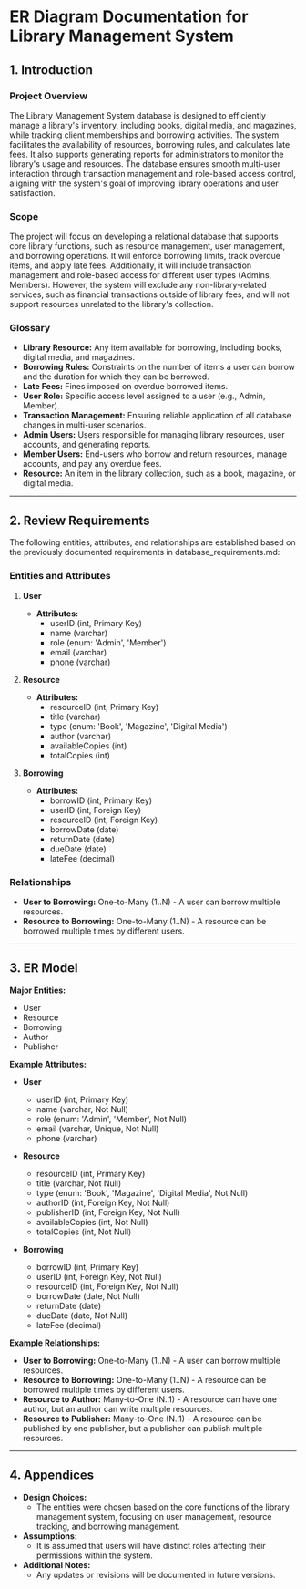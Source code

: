 # ER Diagram Documentation for Library Management System

## 1. Introduction

### Project Overview
The Library Management System database is designed to efficiently manage a library's inventory, including books, digital media, and magazines, while tracking client memberships and borrowing activities. The system facilitates the availability of resources, borrowing rules, and calculates late fees. It also supports generating reports for administrators to monitor the library's usage and resources. The database ensures smooth multi-user interaction through transaction management and role-based access control, aligning with the system's goal of improving library operations and user satisfaction.


### Scope
The project will focus on developing a relational database that supports core library functions, such as resource management, user management, and borrowing operations. It will enforce borrowing limits, track overdue items, and apply late fees. Additionally, it will include transaction management and role-based access for different user types (Admins, Members). However, the system will exclude any non-library-related services, such as financial transactions outside of library fees, and will not support resources unrelated to the library's collection.

### Glossary
- **Library Resource:** Any item available for borrowing, including books, digital media, and magazines.
- **Borrowing Rules:** Constraints on the number of items a user can borrow and the duration for which they can be borrowed.
- **Late Fees:** Fines imposed on overdue borrowed items.
- **User Role:** Specific access level assigned to a user (e.g., Admin, Member).
- **Transaction Management:** Ensuring reliable application of all database changes in multi-user scenarios.
- **Admin Users:** Users responsible for managing library resources, user accounts, and generating reports.
- **Member Users:** End-users who borrow and return resources, manage accounts, and pay any overdue fees.
- **Resource:** An item in the library collection, such as a book, magazine, or digital media.


---

## 2. Review Requirements

The following entities, attributes, and relationships are established based on the previously documented requirements in database_requirements.md:

### Entities and Attributes
1. **User**
   - **Attributes:** 
     - userID (int, Primary Key)
     - name (varchar)
     - role (enum: 'Admin', 'Member')
     - email (varchar)
     - phone (varchar)
   
2. **Resource**
   - **Attributes:** 
     - resourceID (int, Primary Key)
     - title (varchar)
     - type (enum: 'Book', 'Magazine', 'Digital Media')
     - author (varchar)
     - availableCopies (int)
     - totalCopies (int)
   
3. **Borrowing**
   - **Attributes:** 
     - borrowID (int, Primary Key)
     - userID (int, Foreign Key)
     - resourceID (int, Foreign Key)
     - borrowDate (date)
     - returnDate (date)
     - dueDate (date)
     - lateFee (decimal)

### Relationships
- **User to Borrowing:** One-to-Many (1..N) - A user can borrow multiple resources.
- **Resource to Borrowing:** One-to-Many (1..N) - A resource can be borrowed multiple times by different users.

---

## 3. ER Model

**Major Entities:**
- User
- Resource
- Borrowing
- Author
- Publisher

**Example Attributes:**
- **User**
  - userID (int, Primary Key)
  - name (varchar, Not Null)
  - role (enum: 'Admin', 'Member', Not Null)
  - email (varchar, Unique, Not Null)
  - phone (varchar)

- **Resource**
  - resourceID (int, Primary Key)
  - title (varchar, Not Null)
  - type (enum: 'Book', 'Magazine', 'Digital Media', Not Null)
  - authorID (int, Foreign Key, Not Null)
  - publisherID (int, Foreign Key, Not Null)
  - availableCopies (int, Not Null)
  - totalCopies (int, Not Null)

- **Borrowing**
  - borrowID (int, Primary Key)
  - userID (int, Foreign Key, Not Null)
  - resourceID (int, Foreign Key, Not Null)
  - borrowDate (date, Not Null)
  - returnDate (date)
  - dueDate (date, Not Null)
  - lateFee (decimal)


**Example Relationships:**
- **User to Borrowing:** One-to-Many (1..N) - A user can borrow multiple resources.
- **Resource to Borrowing:** One-to-Many (1..N) - A resource can be borrowed multiple times by different users.
- **Resource to Author:** Many-to-One (N..1) - A resource can have one author, but an author can write multiple resources.
- **Resource to Publisher:** Many-to-One (N..1) - A resource can be published by one publisher, but a publisher can publish multiple resources.

---

## 4. Appendices

- **Design Choices:** 
  - The entities were chosen based on the core functions of the library management system, focusing on user management, resource tracking, and borrowing management.
- **Assumptions:** 
  - It is assumed that users will have distinct roles affecting their permissions within the system.
- **Additional Notes:** 
  - Any updates or revisions will be documented in future versions.


